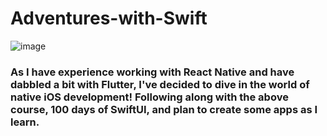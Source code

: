 # Adventures-with-Swift

![image](https://user-images.githubusercontent.com/33048490/145674338-9a6ba026-433c-46be-9137-f34b32333679.png)

### As I have experience working with React Native and have dabbled a bit with Flutter, I've decided to dive in the world of native iOS development!  Following along with the above course, 100 days of SwiftUI, and plan to create some apps as I learn.
